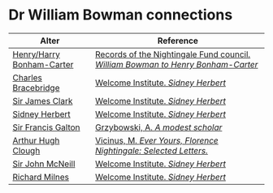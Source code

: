 # Dr William Bowman connections
| Alter  | Reference|
| ------------- |------------- |
| [Henry/Harry Bonham-Carter](https://github.com/altealo/HenryBonhamCarter/blob/master/README.md)  |[Records of the Nightingale Fund council. *William Bowman to Henry Bonham-Carter*](https://discovery.nationalarchives.gov.uk/details/r/499a45ca-e622-4c1a-914b-efd20f0a2609)|
| [Charles Bracebridge](https://github.com/altealo/CharlesBracebridge/blob/master/README.md)  |[Welcome Institute. *Sidney Herbert*](http://www.florence-nightingale-avenging-angel.co.uk/goldie/goldieitems/4_184.htm)|
| [Sir James Clark](https://github.com/altealo/JamesClark/blob/master/README.md)  |[Welcome Institute. *Sidney Herbert*](http://www.florence-nightingale-avenging-angel.co.uk/goldie/goldieitems/4_184.htm)|
| [Sidney Herbert](https://github.com/altealo/SidneyHerbert/blob/master/README.md)  |[Welcome Institute. *Sidney Herbert*](http://www.florence-nightingale-avenging-angel.co.uk/goldie/goldieitems/4_184.htm)|
| [Sir Francis Galton](https://github.com/altealo/SirFrancisGalton/blob/master/README.md)  |[ Grzybowski, A. *A modest scholar*](https://www.eurotimes.org/a-modest-scholar/)|
| [Arthur Hugh Clough](https://github.com/altealo/ArthurHughClough/blob/master/README.md)  |[ Vicinus, M. *Ever Yours, Florence Nightingale: Selected Letters.*](https://books.google.co.uk/books?id=jaK2lF6mfE8C&pg=PA197&lpg=PA197&dq=arthur+clough+and+william+bowman&source=bl&ots=cRWWptu_S0&sig=ACfU3U2e0kPV6O05d3i6j_Ncq1psWbjzxQ&hl=en&sa=X&ved=2ahUKEwjGiNvo7NjkAhVYi1wKHS8PBLgQ6AEwDHoECAkQAQ#v=onepage&q=arthur%20clough%20and%20william%20bowman&f=false)|
| [Sir John McNeill](https://github.com/altealo/SirJohnMcNeill/blob/master/README.md)  |[Welcome Institute. *Sidney Herbert*](http://www.florence-nightingale-avenging-angel.co.uk/goldie/goldieitems/4_184.htm)|
| [Richard Milnes](https://github.com/altealo/RichardMilnes/blob/master/README.md)  |[Welcome Institute. *Sidney Herbert*](http://www.florence-nightingale-avenging-angel.co.uk/goldie/goldieitems/4_184.htm)|

